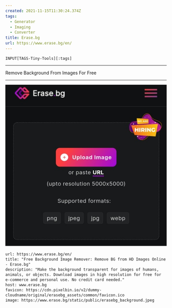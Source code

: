 ```yaml
---
created: 2021-11-15T11:30:24.374Z
tags: 
  - Generator
  - Imaging
  - Converter
title: Erase.bg
url: https://www.erase.bg/en/
---
```

```meta-bind
INPUT[TAGS-Tiny-Tools][:tags]
```

___
Remove Background From Images For Free
___

![](_attachments/erase-bg.jpg)

```cardlink
url: https://www.erase.bg/en/
title: "Free Background Image Remover: Remove BG from HD Images Online - Erase.bg"
description: "Make the background transparent for images of humans, animals, or objects. Download images in high resolution for free for e-commerce and personal use. No credit card needed."
host: www.erase.bg
favicon: https://cdn.pixelbin.io/v2/dummy-cloudname/original/erasebg_assets/common/favicon.ico
image: https://www.erase.bg/static/public/erasebg_background.jpeg
```

